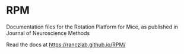 # RPM
Documentation files for the Rotation Platform for Mice, as published in Journal of Neuroscience Methods

Read the docs at https://ranczlab.github.io/RPM/
